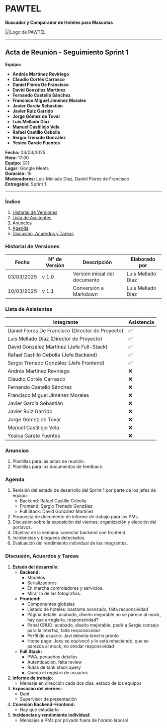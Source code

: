 # PAWTEL  
**Buscador y Comparador de Hoteles para Mascotas**

![Logo de PAWTEL](https://github.com/user-attachments/assets/f3a1b73a-1301-4b0d-aa3a-f40bdb735b32)

---

## Acta de Reunión - Seguimiento Sprint 1  

**Equipo:**  
- **Andrés Martínez Reviriego**  
- **Claudio Cortés Carrasco**  
- **Daniel Flores De Francisco**  
- **David González Martínez**  
- **Fernando Castelló Sánchez**  
- **Francisco Miguel Jiménez Morales**  
- **Javier García Sebastián**  
- **Javier Ruiz Garrido**  
- **Jorge Gómez de Tovar**  
- **Luis Mellado Díaz**  
- **Manuel Castillejo Vela**  
- **Rafael Castillo Cebolla**  
- **Sergio Trenado González**  
- **Yesica Garate Fuentes**  

**Fecha:** 03/03/2025  
**Hora:** 17:00  
**Equipo:** G11  
**Lugar:** Google Meets  
**Duración:** 1h  
**Moderadores:** Luis Mellado Díaz, Daniel Flores de Francisco  
**Entregable:** Sprint 1

---

### Índice
1. [Historial de Versiones](#historial-de-versiones)
2. [Lista de Asistentes](#lista-de-asistentes)
3. [Anuncios](#anuncios)
4. [Agenda](#agenda)
5. [Discusión, Acuerdos y Tareas](#discusión-acuerdos-y-tareas)

### Historial de Versiones
| Fecha       | N° de Versión | Descripción               | Elaborado por           |
|-------------|---------------|---------------------------|-------------------------|
| 03/03/2025  | v 1.0         | Versión inicial del documento | Luis Mellado Díaz       |
| 10/03/2025  | v 1.1         | Conversión a Markdown     | Luis Mellado Díaz       |

### Lista de Asistentes
| Integrante                                | Asistencia |
|-------------------------------------------|------------|
| Daniel Flores De Francisco (Director de Proyecto) | ✅         |
| Luis Mellado Díaz (Director de Proyecto)  | ✅         |
| David González Martínez (Jefe Full-Stack) | ✅         |
| Rafael Castillo Cebolla (Jefe Backend)    | ✅         |
| Sergio Trenado González (Jefe Frontend)   | ✅         |
| Andrés Martínez Reviriego                 | ❌         |
| Claudio Cortés Carrasco                   | ❌         |
| Fernando Castelló Sánchez                 | ❌         |
| Francisco Miguel Jiménez Morales          | ❌         |
| Javier García Sebastián                   | ❌         |
| Javier Ruiz Garrido                       | ❌         |
| Jorge Gómez de Tovar                      | ❌         |
| Manuel Castillejo Vela                    | ❌         |
| Yesica Garate Fuentes                     | ❌         |

### Anuncios
1. Plantillas para las actas de reunión.
2. Plantillas para los documentos de feedback.

### Agenda
1. Revisión del estado de desarrollo del Sprint 1 por parte de los jefes de equipo:
   - Backend: Rafael Castillo Cebolla
   - Frontend: Sergio Trenado González
   - Full Stack: David González Martínez
2. Propuesta de documento de informe de trabajo para los PMs.
3. Discusión sobre la exposición del viernes: organización y elección del portavoz.
4. Objetivo de la semana: conectar backend con frontend.
5. Incidencias y bloqueos detectados.
6. Evaluación del rendimiento individual de los integrantes.

### Discusión, Acuerdos y Tareas
1. **Estado del desarrollo:**
   - **Backend:**
     - Modelos
     - Serializadores
     - En marcha controladores y servicios.
     - Mirar lo de las fotografías.
   - **Frontend:**
     - Componentes globales
     - Listado de hoteles: bastante avanzado, falta responsividad
     - Página detalle: acabado, diseño mejorable no se parece al mock, hay que arreglarlo, responsividad?
     - Panel CRUD: acabado, diseño mejorable, pedir a Sergio consejo para la interfaz, falta responsividad
     - Perfil de usuario: Javi debería tenerlo pronto
     - Home page: Jesy se equivocó y lo está rehaciendo, que se parezca al mock, no olvidar responsividad
   - **Full Stack:**
     - PWA, pequeños detalles
     - Autenticación, falta review
     - Rutas de tank stack query
     - Queda el registro de usuarios
2. **Informe de trabajo:**
   - Mensaje en dirección cada dos días, estado de los equipos
3. **Exposición del viernes:**
   - Dani
   - Supervisor de presentación
4. **Conexión Backend-Frontend:**
   - Hay que estudiarlo
5. **Incidencias y rendimiento individual:**
   - Mensajes a PMs por privado fuera de horario laboral
